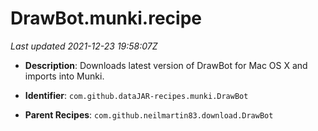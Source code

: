 # DrawBot.munki.recipe

_Last updated 2021-12-23 19:58:07Z_

- **Description**: Downloads latest version of DrawBot for Mac OS X and imports into Munki.

- **Identifier**: `com.github.dataJAR-recipes.munki.DrawBot`

- **Parent Recipes**: `com.github.neilmartin83.download.DrawBot`
